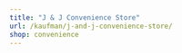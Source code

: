 ```yaml
---
title: "J & J Convenience Store"
url: /kaufman/j-and-j-convenience-store/
shop: convenience
---
```

